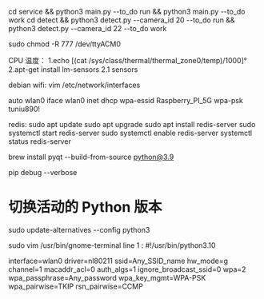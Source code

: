 cd service && python3 main.py --to_do run && python3 main.py --to_do work
cd detect && python3 detect.py --camera_id 20 --to_do run && python3 detect.py --camera_id 22 --to_do work

sudo chmod -R 777 /dev/ttyACM0

CPU 温度：
1.echo $[$(cat /sys/class/thermal/thermal_zone0/temp)/1000]°
2.apt-get install lm-sensors
    2.1 sensors

debian wifi:
vim /etc/network/interfaces

auto wlan0
iface wlan0 inet dhcp
wpa-essid Raspberry_PI_5G
wpa-psk tuniu890!


redis:
sudo apt update
sudo apt upgrade
sudo apt install redis-server
sudo systemctl start redis-server
sudo systemctl enable redis-server 
systemctl status redis-server




brew install pyqt --build-from-source python@3.9


pip debug --verbose
# 切换活动的 Python 版本
sudo update-alternatives --config python3

sudo vim /usr/bin/gnome-terminal
line 1 :
#!/usr/bin/python3.10



interface=wlan0
driver=nl80211
ssid=Any_SSID_name
hw_mode=g
channel=1
macaddr_acl=0
auth_algs=1
ignore_broadcast_ssid=0
wpa=2
wpa_passphrase=Any_password
wpa_key_mgmt=WPA-PSK
wpa_pairwise=TKIP
rsn_pairwise=CCMP

